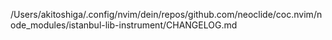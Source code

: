 /Users/akitoshiga/.config/nvim/dein/repos/github.com/neoclide/coc.nvim/node_modules/istanbul-lib-instrument/CHANGELOG.md